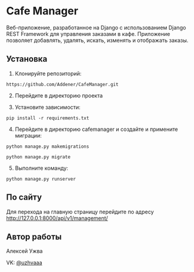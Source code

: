 # Cafe Manager

Веб-приложение, разработанное на Django с использованием Django REST Framework для управления заказами в кафе. Приложение позволяет добавлять, удалять, искать, изменять и отображать заказы.

## Установка

1. Клонируйте репозиторий:

`https://github.com/Addener/CafeManager.git`

2. Перейдите в директорию проекта

3. Установите зависимости:

`pip install -r requirements.txt`

4. Перейдите в директорию cafemanager и создайте и примените миграции:

`python manage.py makemigrations`

`python manage.py migrate`

5. Выполните команду:

`python manage.py runserver`

## По сайту

Для перехода на главную страницу перейдите по адресу http://127.0.0.1:8000/api/v1/management/

## Автор работы

Алексей Ужва

VK: [@uzhvaaa](https://vk.com/uzhvaaa)
